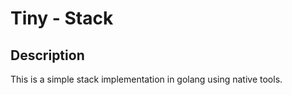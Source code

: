 # Tiny - Stack

## Description

This is a simple stack implementation in golang using native tools.

